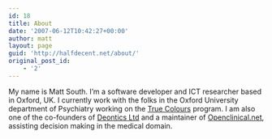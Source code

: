 ```yaml
---
id: 18
title: About
date: '2007-06-12T10:42:27+00:00'
author: matt
layout: page
guid: 'http://halfdecent.net/about/'
original_post_id:
    - '2'
---
```


My name is Matt South. I’m a software developer and ICT researcher based in Oxford, UK. I currently work with the folks in the Oxford University department of Psychiatry working on the [True Colours](http://truecolours.nhs.uk) program. I am also one of the co-founders of [Deontics Ltd](http://www.deontics.com) and a maintainer of [Openclinical.net](http://www.openclinical.net), assisting decision making in the medical domain.